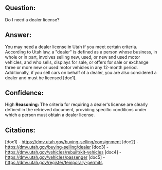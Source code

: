 ## Question:
Do I need a dealer license?
## Answer:
You may need a dealer license in Utah if you meet certain criteria. According to Utah law, a "dealer" is defined as a person whose business, in whole or in part, involves selling new, used, or new and used motor vehicles, and who sells, displays for sale, or offers for sale or exchange three or more new or used motor vehicles in any 12-month period. Additionally, if you sell cars on behalf of a dealer, you are also considered a dealer and must be licensed [doc1].

## Confidence:
High
**Reasoning:** The criteria for requiring a dealer's license are clearly defined in the retrieved document, providing specific conditions under which a person must obtain a dealer license.

## Citations:
[doc1] - https://dmv.utah.gov/buying-selling/consignment
[doc2] - https://dmv.utah.gov/buying-selling/dealer
[doc3] - https://dmv.utah.gov/vehicles/rebuilt/kit-vehicles
[doc4] - https://dmv.utah.gov/vehicles/passenger
[doc5] - https://dmv.utah.gov/register/temporary-permits
